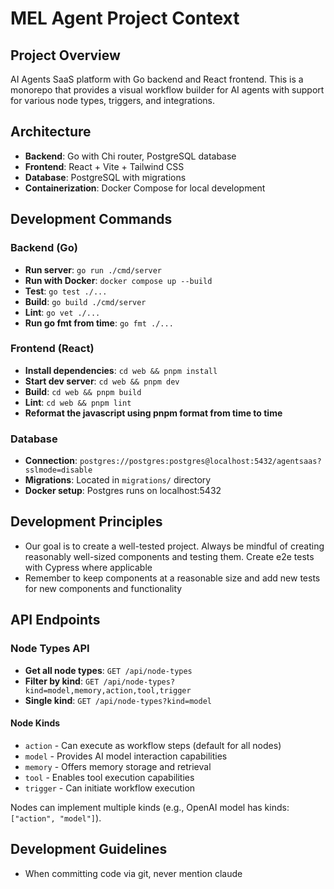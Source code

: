 # MEL Agent Project Context

## Project Overview
AI Agents SaaS platform with Go backend and React frontend. This is a monorepo that provides a visual workflow builder for AI agents with support for various node types, triggers, and integrations.

## Architecture
- **Backend**: Go with Chi router, PostgreSQL database
- **Frontend**: React + Vite + Tailwind CSS
- **Database**: PostgreSQL with migrations
- **Containerization**: Docker Compose for local development

## Development Commands

### Backend (Go)
- **Run server**: `go run ./cmd/server`
- **Run with Docker**: `docker compose up --build`
- **Test**: `go test ./...`
- **Build**: `go build ./cmd/server`
- **Lint**: `go vet ./...`
- **Run go fmt from time**: `go fmt ./...`

### Frontend (React)
- **Install dependencies**: `cd web && pnpm install`
- **Start dev server**: `cd web && pnpm dev`
- **Build**: `cd web && pnpm build`
- **Lint**: `cd web && pnpm lint`
- **Reformat the javascript using pnpm format from time to time**

### Database
- **Connection**: `postgres://postgres:postgres@localhost:5432/agentsaas?sslmode=disable`
- **Migrations**: Located in `migrations/` directory
- **Docker setup**: Postgres runs on localhost:5432

## Development Principles
- Our goal is to create a well-tested project. Always be mindful of creating reasonably well-sized components and testing them. Create e2e tests with Cypress where applicable
- Remember to keep components at a reasonable size and add new tests for new components and functionality

## API Endpoints

### Node Types API
- **Get all node types**: `GET /api/node-types`
- **Filter by kind**: `GET /api/node-types?kind=model,memory,action,tool,trigger`
- **Single kind**: `GET /api/node-types?kind=model`

#### Node Kinds
- `action` - Can execute as workflow steps (default for all nodes)
- `model` - Provides AI model interaction capabilities
- `memory` - Offers memory storage and retrieval
- `tool` - Enables tool execution capabilities  
- `trigger` - Can initiate workflow execution

Nodes can implement multiple kinds (e.g., OpenAI model has kinds: `["action", "model"]`).

## Development Guidelines
- When committing code via git, never mention claude